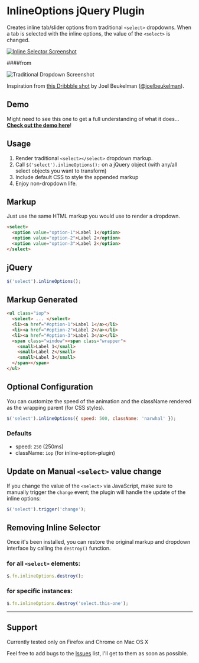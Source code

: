 # InlineOptions jQuery Plugin

Creates inline tab/slider options from traditional `<select>` dropdowns.  When a tab is selected with the inline options, the value of the `<select>` is changed.

[![Inline Selector Screenshot](http://f.cl.ly/items/2b0W3k2c1o0X3V262p32/Screen%20Shot%202011-11-13%20at%2010.22.43%20PM.png "Inline Selector Screenshot")](http://brianpartridge.com/lab/inline-selector/demo/)

####from

![Traditional Dropdown Screenshot](http://f.cl.ly/items/2Z1A3J1W1N1m0E2e272w/Screen%20Shot%202011-11-13%20at%2010.24.15%20PM.png "Traditional Dropdown Screenshot")

Inspiration from [this Dribbble shot](http://dribbble.com/shots/313794-AppStack-GUI "AppStack GUI") by Joel Beukelman ([@joelbeukelman](https://twitter.com/joelbeukelman "Joel Buekelman on Twitter")).

## Demo

Might need to see this one to get a full understanding of what it does... [**Check out the demo here**](http://brianpartridge.com/lab/inline-selector/demo/ "Inline Selector jQuery Plugin Demo")! 

## Usage

1. Render traditional `<select></select>` dropdown markup.
2. Call `$('select').inlineOptions();` on a jQuery object (with any/all select objects you want to transform)
3. Include default CSS to style the appended markup
4. Enjoy non-dropdown life.

## Markup

Just use the same HTML markup you would use to render a dropdown.

``` html
<select>
  <option value="option-1">Label 1</option>
  <option value="option-2">Label 2</option>
  <option value="option-3">Label 2</option>
</select>
```

## jQuery

``` js
$('select').inlineOptions();
```

## Markup Generated

``` html
<ul class="iop">
  <select> ... </select>
  <li><a href="#option-1">Label 1</a></li>
  <li><a href="#option-2">Label 2</a></li>
  <li><a href="#option-3">Label 3</a></li>
  <span class="window"><span class="wrapper">
    <small>Label 1</small>
    <small>Label 2</small>
    <small>Label 3</small>
  </span></span>
</ul>
```

## Optional Configuration

You can customize the speed of the animation and the className rendered as the wrapping parent (for CSS styles).

``` js
$('select').inlineOptions({ speed: 500, className: 'narwhal' });
```

### Defaults

* speed: `250` (250ms)
* className: `iop` (for **i**nline-**o**ption-**p**lugin)

## Update on Manual `<select>` value change

If you change the value of the `<select>` via JavaScript, make sure to manually trigger the `change` event; the plugin will handle the update of the inline options:

``` js
$('select').trigger('change');
```

## Removing Inline Selector

Once it's been installed, you can restore the original markup and dropdown interface by calling the `destroy()` function.

### for all `<select>` elements:

``` js
$.fn.inlineOptions.destroy();
```

### for specific instances:

``` js
$.fn.inlineOptions.destroy('select.this-one');
```

*****

## Support

Currently tested only on Firefox and Chrome on Mac OS X

Feel free to add bugs to the [Issues](https://github.com/bpartridge83/jQuery-inlineOptions-Plugin/issues) list, I'll get to them as soon as possible.